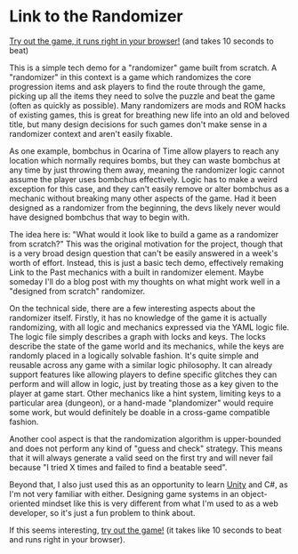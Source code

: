 # Link to the Randomizer

[Try out the game, it runs right in your browser!](https://lttr.dwac.dev/game.html)
(and takes 10 seconds to beat)

This is a simple tech demo for a "randomizer" game built from scratch. A
"randomizer" in this context is a game which randomizes the core progression
items and ask players to find the route through the game, picking up all the
items they need to solve the puzzle and beat the game (often as quickly as
possible). Many randomizers are mods and ROM hacks of existing games, this is
great for breathing new life into an old and beloved title, but many design
decisions for such games don't make sense in a randomizer context and aren't
easily fixable.

As one example, bombchus in Ocarina of Time allow players to reach any location
which normally requires bombs, but they can waste bombchus at any time by just
throwing them away, meaning the randomizer logic cannot assume the player uses
bombchus effectively. Logic has to make a weird exception for this case, and
they can't easily remove or alter bombchus as a mechanic without breaking many
other aspects of the game. Had it been designed as a randomizer from the
beginning, the devs likely never would have designed bombchus that way to begin
with.

The idea here is: "What would it look like to build a game as a randomizer from
scratch?" This was the original motivation for the project, though that is a
very broad design question that can't be easily answered in a week's worth of
effort. Instead, this is just a basic tech demo, effectively remaking Link to
the Past mechanics with a built in randomizer element. Maybe someday I'll do a
blog post with my thoughts on what might work well in a "designed from scratch"
randomizer.

On the technical side, there are a few interesting aspects about the randomizer
itself. Firstly, it has no knowledge of the game it is actually randomizing,
with all logic and mechanics expressed via the YAML logic file. The logic file
simply describes a graph with locks and keys. The locks describe the state of
the game world and its mechanics, while the keys are randomly placed in a
logically solvable fashion. It's quite simple and reusable across any game with
a similar logic philosophy. It can already support features like allowing
players to define specific glitches they can perform and will allow in logic,
just by treating those as a key given to the player at game start. Other
mechanics like a hint system, limiting keys to a particular area (dungeon), or a
hand-made "plandomizer" would require some work, but would definitely be
doable in a cross-game compatible fashion.

Another cool aspect is that the randomization algorithm is upper-bounded and
does not perform any kind of "guess and check" strategy. This means that it will
always generate a valid seed on the first try and will never fail because "I
tried X times and failed to find a beatable seed".

Beyond that, I also just used this as an opportunity to learn
[Unity](https://unity.com/) and C#, as I'm not very familiar with either.
Designing game systems in an object-oriented mindset like this is very different
from what I'm used to as a web developer, so it's just a fun problem to think
about.

If this seems interesting, [try out the game!](https://lttr.dwac.dev/game.html)
(it takes like 10 seconds to beat and runs right in your browser).
